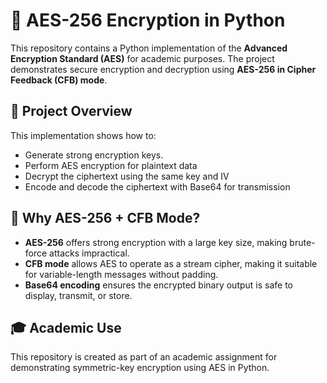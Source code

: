 # 🔐 AES-256 Encryption in Python

This repository contains a Python implementation of the **Advanced Encryption Standard (AES)** for academic purposes. The project demonstrates secure encryption and decryption using **AES-256 in Cipher Feedback (CFB) mode**.

## 🧠 Project Overview

This implementation shows how to:

- Generate strong encryption keys.
- Perform AES encryption for plaintext data
- Decrypt the ciphertext using the same key and IV
- Encode and decode the ciphertext with Base64 for transmission

## 🔐 Why AES-256 + CFB Mode?

- **AES-256** offers strong encryption with a large key size, making brute-force attacks impractical.
- **CFB mode** allows AES to operate as a stream cipher, making it suitable for variable-length messages without padding.
- **Base64 encoding** ensures the encrypted binary output is safe to display, transmit, or store.

## 🎓 Academic Use

This repository is created as part of an academic assignment for demonstrating symmetric-key encryption using AES in Python.

